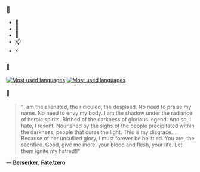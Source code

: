 ### 👋

- 🔭
- 🌱
- 💬
- 📫
- ⚡

#### 🧏

[![Most used languages](https://github-readme-stats-aynah.vercel.app/api/top-langs/?username=aynh&theme=solarized-dark&langs_count=6&layout=compact&hide_title=true)](https://github.com/anuraghazra/github-readme-stats#gh-dark-mode-only)
[![Most used languages](https://github-readme-stats-aynah.vercel.app/api/top-langs/?username=aynh&theme=solarized-light&langs_count=6&layout=compact&hide_title=true)](https://github.com/anuraghazra/github-readme-stats#gh-light-mode-only)

#### 💬

> "I am the alienated, the ridiculed, the despised. No need to praise my name. No need to envy my body. I am the shadow under the radiance of heroic spirits. Birthed of the darkness of glorious legend. And so, I hate, I resent. Nourished by the sighs of the people precipitated within the darkness, people that curse the light. This is my disgrace. Because of her unsullied glory, I must forever be belittled. You are, the sacrifice. Good, give me more, your blood and flesh, your life. Let them ignite my hatred!!"

&mdash; [**Berserker**](https://myanimelist.net/character.php?q=Berserker&cat=character), [**Fate/zero**](https://myanimelist.net/search/all?q=Fate%2Fzero&cat=all)
